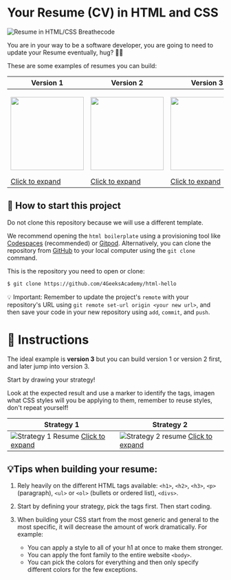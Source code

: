 <!-- hide -->
# Your Resume (CV) in HTML and CSS
<!-- endhide -->

![Resume in HTML/CSS Breathecode](https://github.com/breatheco-de/exercise-build-your-resume-html-css/blob/master/.learn/assets/preview.png?raw=true)

You are in your way to be a software developer, you are going to need to update your Resume eventually, hug? 💪😅

These are some examples of resumes you can build:

| Version 1 | Version 2 | Version 3 |
| --------- | --------  | --------  |
| <p align="center"><img src="https://github.com/breatheco-de/exercise-build-your-resume-html-css/blob/master/.learn/assets/version1.png?raw=true" height="170" /></p> [Click to expand](https://github.com/breatheco-de/exercise-build-your-resume-html-css/blob/master/.learn/assets/version1.png?raw=true) | <p align="center"><img src="https://github.com/breatheco-de/exercise-build-your-resume-html-css/blob/master/.learn/assets/version2.png?raw=true" height="170" /></p> [Click to expand](https://github.com/breatheco-de/exercise-build-your-resume-html-css/blob/master/.learn/assets/version2.png?raw=true) | <p align="center"><img src="https://github.com/breatheco-de/exercise-build-your-resume-html-css/blob/master/.learn/assets/version3.png?raw=true" height="170" /></p> [Click to expand](https://github.com/breatheco-de/exercise-build-your-resume-html-css/blob/master/.learn/assets/version3.png?raw=true) |

<onlyfor saas="false" withBanner="false">
    
## 🌱  How to start this project

Do not clone this repository because we will use a different template.

We recommend opening the `html boilerplate` using a provisioning tool like [Codespaces](https://4geeks.com/lesson/what-is-github-codespaces) (recommended) or [Gitpod](https://4geeks.com/lesson/how-to-use-gitpod). Alternatively, you can clone the repository from [GitHub](https://4geeks.com/how-to/github-clone-repository) to your local computer using the `git clone` command.

This is the repository you need to open or clone:

```sh
$ git clone https://github.com/4GeeksAcademy/html-hello
```

💡 Important: Remember to update the project's `remote` with your repository's URL using `git remote set-url origin <your new url>`, and then save your code in your new repository using `add`, `commit`, and `push`.

</onlyfor>

# 📝 Instructions

The ideal example is **version 3** but you can build version 1 or version 2 first, and later jump into version 3.

Start by drawing your strategy!

Look at the expected result and use a marker to identify the tags, imagen what CSS styles will you be applying to them, remember to reuse styles, don't repeat yourself!

| Strategy 1    | Strategy 2    |
| ----------    | ------        |
| ![Strategy 1 Resume](https://github.com/breatheco-de/exercise-build-your-resume-html-css/blob/master/.learn/assets/strategy.png?raw=true) [Click to expand](https://github.com/breatheco-de/exercise-build-your-resume-html-css/blob/master/.learn/assets/strategy.png?raw=true) | ![Strategy 2 resume](https://github.com/breatheco-de/exercise-build-your-resume-html-css/blob/master/.learn/assets/strategy2.png?raw=true) [Click to expand](https://github.com/breatheco-de/exercise-build-your-resume-html-css/blob/master/.learn/assets/strategy2.png?raw=true) |


## 💡Tips when building your resume:

1. Rely heavily on the different HTML tags available: `<h1>`, `<h2>`, `<h3>`, `<p>` (paragraph), `<ul>` or `<ol>` (bullets or ordered list), `<divs>`.

2. Start by defining your strategy, pick the tags first. Then start coding.

3. When building your CSS start from the most generic and general to the most specific, it will decrease the amount of work dramatically. For example: 
    - You can apply a style to all of your h1 at once to make them stronger.
    - You can apply the font family to the entire website `<body>`.
    - You can pick the colors for everything and then only specify different colors for the few exceptions.
